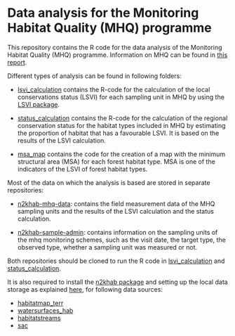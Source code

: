 # Data analysis for the Monitoring Habitat Quality (MHQ) programme

This repository contains the R code for the data analysis of the Monitoring Habitat Quality (MHQ) programme.
Information on MHQ can be found in [this report](https://publicaties.vlaanderen.be/view-file/52364).

Different types of analysis can be found in following folders: 

+ [lsvi_calculation](https://github.com/inbo/n2khab-mhq-analysis/tree/main/source/lsvi_calculation)
contains the R-code for the calculation of the local conservations status (LSVI) for each
sampling unit in MHQ by using the [LSVI package](https://inbo.github.io/LSVI/index.html).

+ [status_calculation](https://github.com/inbo/n2khab-mhq-analysis/tree/main/source/status_calculation)
contains the R-code for the calculation of the regional conservation status for the habitat types
included in MHQ by estimating the proportion of habitat that has a favourable LSVI.
It is based on the results of the LSVI calculation.

+ [msa_map](https://github.com/inbo/n2khab-mhq-analysis/tree/main/source/msa_map) contains the code 
for the creation of a map with the minimum structural area (MSA) for each forest habitat type.
MSA is one of the indicators of the LSVI of forest habitat types.

Most of the data on which the analysis is based are stored in separate repositories:

+ [n2khab-mhq-data](https://github.com/inbo/n2khab-mhq-data): contains the field measurement data of the MHQ sampling units
and the results of the LSVI calculation and the status calculation.

+ [n2khab-sample-admin](https://github.com/inbo/n2khab-sample-admin): contains information on the sampling units of the mhq monitoring schemes, 
such as the visit date, the target type, the observed type, whether a sampling unit was measured or not.

Both repositories should be cloned to run the R code in [lsvi_calculation](https://github.com/inbo/n2khab-mhq-analysis/tree/main/source/lsvi_calculation) and 
[status_calculation](https://github.com/inbo/n2khab-mhq-analysis/tree/main/source/status_calculation).

It is also required to install the [n2khab package](https://inbo.github.io/n2khab/index.html)
and setting up the local data storage as explained [here](https://inbo.github.io/n2khab/articles/v020_datastorage.html),
for following data sources:

+ [habitatmap_terr](https://zenodo.org/records/13886579)
+ [watersurfaces_hab](https://zenodo.org/records/14621825)
+ [habitatstreams](https://zenodo.org/records/10353508)
+ [sac](https://zenodo.org/records/3386815)








